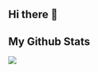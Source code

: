 ## Hi there 👋

## My Github Stats


<img src="https://github-readme-stats.vercel.app/api?username=HomiGrotas&show_icons=true&theme=gotham&&count_private=true&include_all_commits=true"/>
<!--
<a><h2>🏆 Github Profile Trophy</h2></a>
<a>
  <img width=1400 src="https://github-profile-trophy.vercel.app/?username=HomiGrotas&column=8&theme=gruvbox&no-frame=true"/>
</a>

## Number Of Visitors 
![Visitor Count](https://profile-counter.glitch.me/HomiGrotas/count.svg)
-->
